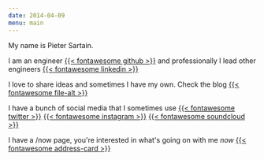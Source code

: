 ```yaml
---
date: 2014-04-09
menu: main
---
```


My name is Pieter Sartain.

I am an engineer [{{< fontawesome github >}}](https://github.com/pietersartain) and professionally I lead other engineers [{{< fontawesome linkedin >}}](https://www.linkedin.com/in/pietersartain)

I love to share ideas and sometimes I have my own. Check the blog [{{< fontawesome file-alt >}}](/post/)

I have a bunch of social media that I sometimes use [{{< fontawesome twitter >}}](https://twitter.com/pietersartain) [{{< fontawesome instagram >}}](https://www.instagram.com/pesartain/) [{{< fontawesome soundcloud >}}](https://soundcloud.com/pietesartain)

I have a /now page, you're interested in what's going on with me *now* [{{< fontawesome address-card >}}](/now)